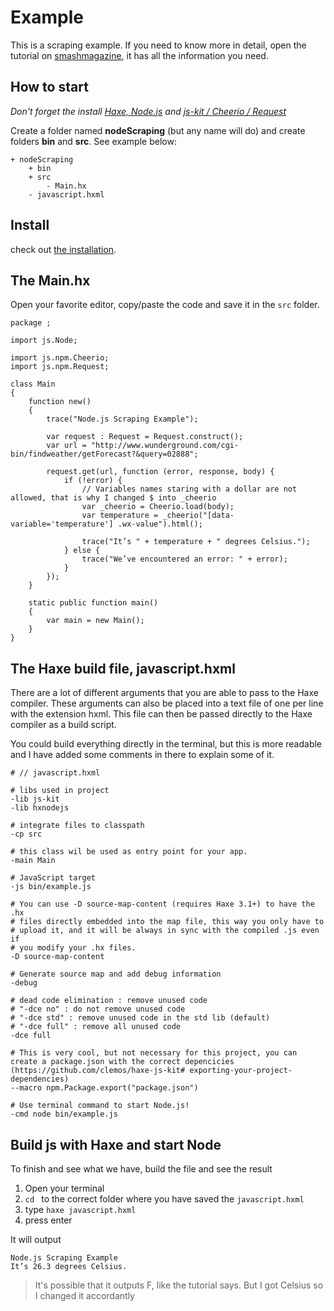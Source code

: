 # Example

This is a scraping example. If you need to know more in detail, open the tutorial on [smashmagazine](http://www.smashingmagazine.com/2015/04/web-scraping-with-nodejs/), it has all the information you need.


## How to start

_Don't forget the install [Haxe, Node.js](../haxenode/download.md) and [js-kit / Cheerio / Request](../haxenode/installation.md)_

Create a folder named **nodeScraping** (but any name will do) and create folders **bin** and **src**.
See example below:


```
+ nodeScraping
	+ bin
	+ src
		- Main.hx
	- javascript.hxml
```


## Install

check out [the installation](installation.md).


## The Main.hx

Open your favorite editor, copy/paste the code and save it in the `src` folder.

```
package ;

import js.Node;

import js.npm.Cheerio;
import js.npm.Request;

class Main
{
	function new()
	{
		trace("Node.js Scraping Example");

		var request : Request = Request.construct();
		var url = "http://www.wunderground.com/cgi-bin/findweather/getForecast?&query=02888";

		request.get(url, function (error, response, body) {
			if (!error) {
				// Variables names staring with a dollar are not allowed, that is why I changed $ into _cheerio
				var _cheerio = Cheerio.load(body);
				var temperature = _cheerio("[data-variable='temperature'] .wx-value").html();

				trace("It’s " + temperature + " degrees Celsius.");
			} else {
				trace("We’ve encountered an error: " + error);
			}
		});
	}

    static public function main()
    {
        var main = new Main();
	}
}

```

## The Haxe build file, javascript.hxml

There are a lot of different arguments that you are able to pass to the Haxe compiler.
These arguments can also be placed into a text file of one per line with the extension hxml. This file can then be passed directly to the Haxe compiler as a build script.

You could build everything directly in the terminal, but this is more readable and I have added some comments in there to explain some of it.

```
# // javascript.hxml

# libs used in project
-lib js-kit
-lib hxnodejs

# integrate files to classpath
-cp src

# this class wil be used as entry point for your app.
-main Main

# JavaScript target
-js bin/example.js

# You can use -D source-map-content (requires Haxe 3.1+) to have the .hx
# files directly embedded into the map file, this way you only have to
# upload it, and it will be always in sync with the compiled .js even if
# you modify your .hx files.
-D source-map-content

# Generate source map and add debug information
-debug

# dead code elimination : remove unused code
# "-dce no" : do not remove unused code
# "-dce std" : remove unused code in the std lib (default)
# "-dce full" : remove all unused code
-dce full

# This is very cool, but not necessary for this project, you can create a package.json with the correct depencicies (https://github.com/clemos/haxe-js-kit# exporting-your-project-dependencies)
--macro npm.Package.export("package.json")

# Use terminal command to start Node.js!
-cmd node bin/example.js
```



## Build js with Haxe and start Node

To finish and see what we have, build the file and see the result

1. Open your terminal
2. `cd ` to the correct folder where you have saved the `javascript.hxml`
3. type `haxe javascript.hxml`
4. press enter


It will output

	Node.js Scraping Example
	It’s 26.3 degrees Celsius.

> It's possible that it outputs F, like the tutorial says.
> But I got Celsius so I changed it accordantly
